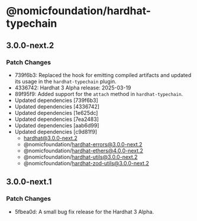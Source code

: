 # @nomicfoundation/hardhat-typechain

## 3.0.0-next.2

### Patch Changes

- 739f6b3: Replaced the hook for emitting compiled artifacts and updated its usage in the `hardhat-typechain` plugin.
- 4336742: Hardhat 3 Alpha release: 2025-03-19
- 89f95f9: Added support for the `attach` method in `hardhat-typechain`.
- Updated dependencies [739f6b3]
- Updated dependencies [4336742]
- Updated dependencies [1e625dc]
- Updated dependencies [7ea2483]
- Updated dependencies [aab6d99]
- Updated dependencies [c9d81f9]
  - hardhat@3.0.0-next.2
  - @nomicfoundation/hardhat-errors@3.0.0-next.2
  - @nomicfoundation/hardhat-ethers@4.0.0-next.2
  - @nomicfoundation/hardhat-utils@3.0.0-next.2
  - @nomicfoundation/hardhat-zod-utils@3.0.0-next.2

## 3.0.0-next.1

### Patch Changes

- 5fbea0d: A small bug fix release for the Hardhat 3 Alpha.
